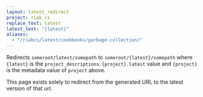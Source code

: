 ```yaml
---
layout: latest_redirect
project: riak_cs
replace_text: latest
latest_text: "{latest}"
aliases:
  - "/riakcs/latest/cookbooks/garbage-collection/"
---
```


Redirects `someroot/latest/somepath` to `someroot/{latest}/somepath` 
where `{latest}` is the `project_descriptions.{project}.latest` value
and `{project}` is the metadata value of `project` above.

This page exists solely to redirect from the generated URL to the latest version of
that url.



